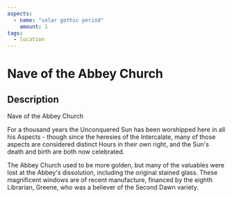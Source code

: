 ```yaml
---
aspects: 
  - name: "solar gothic period"
    amount: 1
tags:
  - location
---
```


# Nave of the Abbey Church

## Description
Nave of the Abbey Church

For a thousand years the Unconquered Sun has been worshipped here in all his Aspects - though since the heresies of the Intercalate, many of those aspects are considered distinct Hours in their own right, and the Sun's death and birth are both now celebrated.

The Abbey Church used to be more golden, but many of the valuables were lost at the Abbey's dissolution, including the original stained glass. These magnificent windows are of recent manufacture, financed by the eighth Librarian, Greene, who was a believer of the Second Dawn variety.